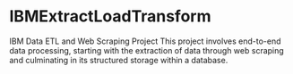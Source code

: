 # IBMExtractLoadTransform
IBM Data ETL and Web Scraping Project  This project involves end-to-end data processing, starting with the extraction of data through web scraping and culminating in its structured storage within a database.

